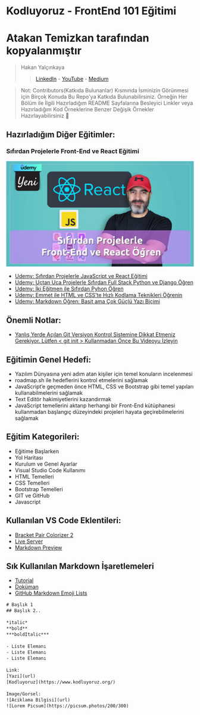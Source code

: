 # Kodluyoruz - FrontEnd 101 Eğitimi
# Atakan Temizkan tarafından kopyalanmıştır
> Hakan Yalçınkaya 
> > [LinkedIn](https://www.linkedin.com/in/hakanyalcinkaya/) - [YouTube](https://www.youtube.com/hakanyalcinkaya?sub_confirmation=1) - [Medium](https://medium.com/@hakanyalcinkaya)

> Not: Contributors(Katkıda Bulunanlar) Kısmında İsminizin Görünmesi için Birçok Konuda Bu Repo'ya Katkıda Bulunabilirsiniz. Örneğin Her Bölüm ile İlgili Hazırladığım README Sayfalarına Besleyici Linkler veya Hazırladığım Kod Örneklerine Benzer Değişik Örnekler Hazırlayabilirsiniz 🤗

## Hazırladığım Diğer Eğitimler:

### Sıfırdan Projelerle Front-End ve React Eğitimi
[![Udemy - Sıfırdan Projelerle React Öğren](https://github.com/hakanyalcinkaya/hakanyalcinkaya/blob/main/assets/img/udemy-react-v1.jpg)](http://lnk.ktlzr.co/gtkreact)

- [Udemy: Sıfırdan Projelerle JavaScript ve React Eğitimi](http://lnk.ktlzr.co/gtkreact)
- [Udemy: Uçtan Uca Projelerle Sıfırdan Full Stack Python ve Django Öğren](http://lnk.ktlzr.co/gtdj)
- [Udemy: İki Eğitmen ile Sıfırdan Pyhon Öğren](http://lnk.ktlzr.co/upy2)
- [Udemy: Emmet ile HTML ve CSS'te Hızlı Kodlama Teknikleri Öğrenin](https://www.udemy.com/course/emmet-ile-html-ve-css-te-hzl-kodlama-teknikleri-ogrenin/)
- [Udemy: Markdown Öğren: Basit ama Çok Güçlü Yazı Biçimi](https://www.udemy.com/course/markdown-ogren-basit-ama-cok-guclu-yaz-bicimi-ile-tanis/)

## Önemli Notlar:
- [Yanlış Yerde Açılan Git Versiyon Kontrol Sistemine Dikkat Etmeniz Gerekiyor. Lütfen < git init > Kullanmadan Önce Bu Videoyu İzleyin](https://www.youtube.com/watch?v=5o8Q2uiqFTw&t=2s)

## Eğitimin Genel Hedefi:
* Yazılım Dünyasına yeni adım atan kişiler için temel konuların incelenmesi
* roadmap.sh ile hedeflerini kontrol etmelerini sağlamak
* JavaScript’e geçmeden önce HTML, CSS ve Bootstrap gibi temel yapıları kullanabilmelerini sağlamak
* Text Editör hakimiyetlerini kazandırmak
* JavaScript temellerini aktarıp herhangi bir Front-End kütüphanesi kullanmadan başlangıç düzeyindeki projeleri hayata geçirebilmelerini sağlamak

## Eğitim Kategorileri:
- Eğitime Başlarken
- Yol Haritası
- Kurulum ve Genel Ayarlar
- Visual Studio Code Kullanımı
- HTML Temelleri
- CSS Temelleri
- Bootstrap Temelleri
- GIT ve GitHub
- Javascript

## Kullanılan VS Code Eklentileri:
- [Bracket Pair Colorizer 2](https://marketplace.visualstudio.com/items?itemName=CoenraadS.bracket-pair-colorizer-2)
- [Live Server](https://marketplace.visualstudio.com/items?itemName=ritwickdey.LiveServer)
- [Markdown Preview](https://marketplace.visualstudio.com/items?itemName=shd101wyy.markdown-preview-enhanced)

## Sık Kullanılan Markdown İşaretlemeleri
- [Tutorial](https://commonmark.org/help/tutorial/index.html)
- [Doküman](https://commonmark.org/help/)
- [GitHub Markdown Emoji Lists](https://github.com/ikatyang/emoji-cheat-sheet/blob/master/README.md#smileys--emotion)
```
# Başlık 1
## Başlık 2.. 

*italic* 
**bold**
***boldItalic***

- Liste Elemanı
- Liste Elemanı
- Liste Elemanı

Link:
[Yazi](url)
[Kodluyoruz](https://www.kodluyoruz.org/)

Image/Gorsel:
![Aciklama Bilgisi](url)
![Lorem Picsum](https://picsum.photos/200/300)

```
